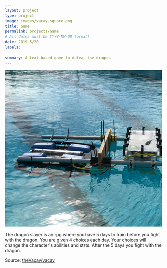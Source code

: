 ```yaml
---
layout: project
type: project
image: images/vacay-square.png
title: Game
permalink: projects/Game
# All dates must be YYYY-MM-DD format!
date: 2019-5/20
labels:
  
summary: A text based game to defeat the dragon. 
---
```


<img class="ui medium right floated rounded image" src="../images/IMG_8564.JPG">

The dragon slayer is an rpg where you have 5 days to train before you fight with the dragon. You are given 4 choices each day. Your choices will change the character's abilities and stats. After the 5 days you fight with the dragon. 
 
Source: <a href="https://github.com/theVacay/vacay"><i class="large github icon"></i>theVacay/vacay</a>
